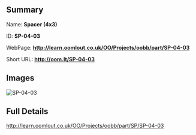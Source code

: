 

## Summary
 
Name: __Spacer (4x3)__

ID: __SP-04-03__

WebPage: __http://learn.oomlout.co.uk/OO/Projects/oobb/part/SP-04-03__

Short URL: __http://oom.lt/SP-04-03__


## Images
![SP-04-03](http://oomlout.com/oomlout-OOBB/part/SP/SP-04-03/OOBB-SP-04-03_420.png)




## Full Details

 http://learn.oomlout.co.uk/OO/Projects/oobb/part/SP/SP-04-03

